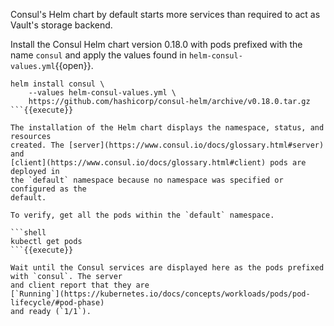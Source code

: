 Consul's Helm chart by default starts more services than required to act as
Vault's storage backend.

Install the Consul Helm chart version 0.18.0 with pods prefixed with the name
`consul` and apply the values found in `helm-consul-values.yml`{{open}}.

```shell
helm install consul \
    --values helm-consul-values.yml \
    https://github.com/hashicorp/consul-helm/archive/v0.18.0.tar.gz
```{{execute}}

The installation of the Helm chart displays the namespace, status, and resources
created. The [server](https://www.consul.io/docs/glossary.html#server) and
[client](https://www.consul.io/docs/glossary.html#client) pods are deployed in
the `default` namespace because no namespace was specified or configured as the
default.

To verify, get all the pods within the `default` namespace.

```shell
kubectl get pods
```{{execute}}

Wait until the Consul services are displayed here as the pods prefixed with `consul`. The server
and client report that they are
[`Running`](https://kubernetes.io/docs/concepts/workloads/pods/pod-lifecycle/#pod-phase)
and ready (`1/1`).
